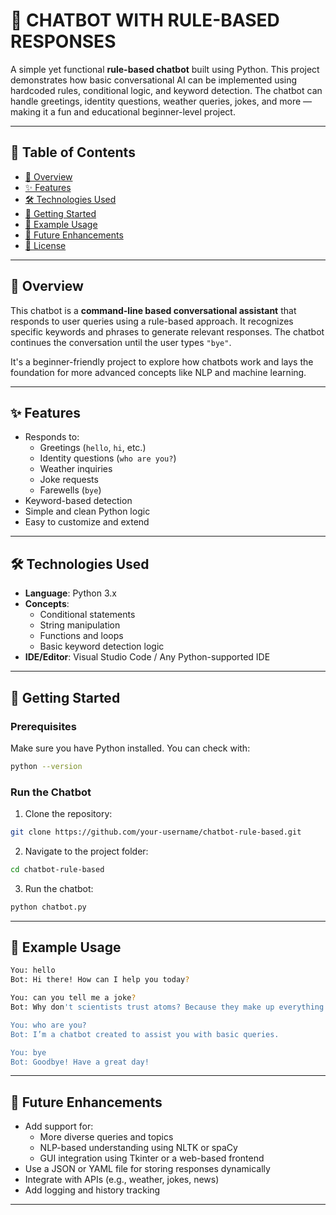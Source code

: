 # 🤖 CHATBOT WITH RULE-BASED RESPONSES
A simple yet functional **rule-based chatbot** built using Python. This project demonstrates how basic conversational AI can be implemented using hardcoded rules, conditional logic, and keyword detection. The chatbot can handle greetings, identity questions, weather queries, jokes, and more — making it a fun and educational beginner-level project.

---

## 📌 Table of Contents

- [📖 Overview](#-overview)  
- [✨ Features](#-features)  
- [🛠️ Technologies Used](#️-technologies-used)  
- [🚀 Getting Started](#-getting-started)  
- [💬 Example Usage](#-example-usage)  
- [🔧 Future Enhancements](#-future-enhancements)  
- [📄 License](#-license)

---

## 📖 Overview

This chatbot is a **command-line based conversational assistant** that responds to user queries using a rule-based approach. It recognizes specific keywords and phrases to generate relevant responses. The chatbot continues the conversation until the user types `"bye"`.

It's a beginner-friendly project to explore how chatbots work and lays the foundation for more advanced concepts like NLP and machine learning.

---

## ✨ Features

- Responds to:
  - Greetings (`hello`, `hi`, etc.)
  - Identity questions (`who are you?`)
  - Weather inquiries
  - Joke requests
  - Farewells (`bye`)
- Keyword-based detection
- Simple and clean Python logic
- Easy to customize and extend

---

## 🛠️ Technologies Used

- **Language**: Python 3.x  
- **Concepts**:
  - Conditional statements
  - String manipulation
  - Functions and loops
  - Basic keyword detection logic
- **IDE/Editor**: Visual Studio Code / Any Python-supported IDE

---

## 🚀 Getting Started

### Prerequisites
Make sure you have Python installed. You can check with:

```bash
python --version
```

### Run the Chatbot

1. Clone the repository:

```bash
git clone https://github.com/your-username/chatbot-rule-based.git
```

2. Navigate to the project folder:

```bash
cd chatbot-rule-based
```

3. Run the chatbot:

```bash
python chatbot.py
```

---

## 💬 Example Usage

```bash
You: hello
Bot: Hi there! How can I help you today?

You: can you tell me a joke?
Bot: Why don't scientists trust atoms? Because they make up everything!

You: who are you?
Bot: I’m a chatbot created to assist you with basic queries.

You: bye
Bot: Goodbye! Have a great day!
```

---

## 🔧 Future Enhancements

- Add support for:
  - More diverse queries and topics
  - NLP-based understanding using NLTK or spaCy
  - GUI integration using Tkinter or a web-based frontend
- Use a JSON or YAML file for storing responses dynamically
- Integrate with APIs (e.g., weather, jokes, news)
- Add logging and history tracking

---
